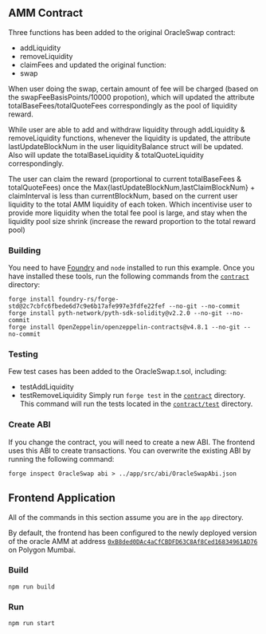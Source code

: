 ## AMM Contract

Three functions has been added to the original OracleSwap contract:
- addLiquidity
- removeLiquidity
- claimFees
and updated the original function:
- swap

When user doing the swap, certain amount of fee will be charged (based on the swapFeeBasisPoints/10000 propotion), which will updated the attribute totalBaseFees/totalQuoteFees correspondingly as the pool of liquidity reward.

While user are able to add and withdraw liquidity through addLiquidity & removeLiquidity functions, whenever the liquidity is updated, the attribute lastUpdateBlockNum in the user liquidityBalance struct will be updated. Also will update the totalBaseLiquidity & totalQuoteLiquidity correspondingly.

The user can claim the reward (proportional to current totalBaseFees & totalQuoteFees) once the Max{lastUpdateBlockNum,lastClaimBlockNum} + claimInterval is less than currentBlockNum, based on the current user liquidity to the total AMM liquidity of each token. Which incentivise user to provide more liquidity when the total fee pool is large, and stay when the liquidity pool size shrink (increase the reward proportion to the total reward pool)

### Building

You need to have [Foundry](https://getfoundry.sh/) and `node` installed to run this example.
Once you have installed these tools, run the following commands from the [`contract`](./contract) directory:

```
forge install foundry-rs/forge-std@2c7cbfc6fbede6d7c9e6b17afe997e3fdfe22fef --no-git --no-commit
forge install pyth-network/pyth-sdk-solidity@v2.2.0 --no-git --no-commit
forge install OpenZeppelin/openzeppelin-contracts@v4.8.1 --no-git --no-commit
```

### Testing

Few test cases has been added to the OracleSwap.t.sol, including:
- testAddLiquidity
- testRemoveLiquidity
Simply run `forge test` in the [`contract`](./contract) directory. This command will run the
tests located in the [`contract/test`](./contract/test) directory.

### Create ABI

If you change the contract, you will need to create a new ABI.
The frontend uses this ABI to create transactions.
You can overwrite the existing ABI by running the following command:

```
forge inspect OracleSwap abi > ../app/src/abi/OracleSwapAbi.json
```

## Frontend Application

All of the commands in this section assume you are in the `app` directory.

By default, the frontend has been configured to the newly deployed version of the oracle AMM
at address [`0xB8ded0DAc4aCfCBDFD63C8Af8Ced16834961AD76`](https://mumbai.polygonscan.com/address/0xB8ded0DAc4aCfCBDFD63C8Af8Ced16834961AD76) on Polygon Mumbai.

### Build

`npm run build`

### Run

`npm run start`
